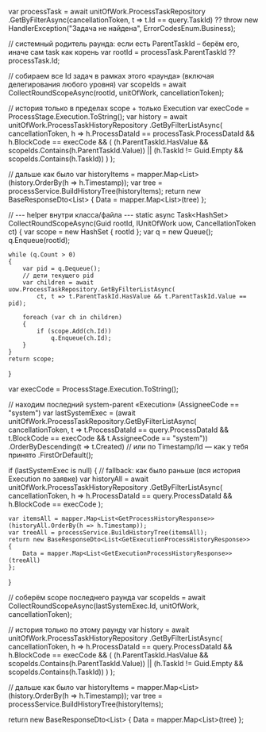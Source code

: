 var processTask = await unitOfWork.ProcessTaskRepository
    .GetByFilterAsync(cancellationToken, t => t.Id == query.TaskId)
    ?? throw new HandlerException("Задача не найдена", ErrorCodesEnum.Business);

// системный родитель раунда: если есть ParentTaskId – берём его, иначе сам task как корень
var rootId = processTask.ParentTaskId ?? processTask.Id;

// собираем все Id задач в рамках этого «раунда» (включая делегирования любого уровня)
var scopeIds = await CollectRoundScopeAsync(rootId, unitOfWork, cancellationToken);

// история только в пределах scope + только Execution
var execCode = ProcessStage.Execution.ToString();
var history = await unitOfWork.ProcessTaskHistoryRepository
    .GetByFilterListAsync(
        cancellationToken,
        h => h.ProcessDataId == processTask.ProcessDataId
             && h.BlockCode == execCode
             && (
                    (h.ParentTaskId.HasValue && scopeIds.Contains(h.ParentTaskId.Value))
                 || (h.TaskId != Guid.Empty && scopeIds.Contains(h.TaskId))
                )
    );

// дальше как было
var historyItems = mapper.Map<List<GetProcessHistoryResponse>>(history.OrderBy(h => h.Timestamp));
var tree = processService.BuildHistoryTree(historyItems);
return new BaseResponseDto<List<GetExecutionProcessHistoryResponse>>
{
    Data = mapper.Map<List<GetExecutionProcessHistoryResponse>>(tree)
};

// --- helper внутри класса/файла ---
static async Task<HashSet<Guid>> CollectRoundScopeAsync(Guid rootId, IUnitOfWork uow, CancellationToken ct)
{
    var scope = new HashSet<Guid> { rootId };
    var q = new Queue<Guid>();
    q.Enqueue(rootId);

    while (q.Count > 0)
    {
        var pid = q.Dequeue();
        // дети текущего pid
        var children = await uow.ProcessTaskRepository.GetByFilterListAsync(
            ct, t => t.ParentTaskId.HasValue && t.ParentTaskId.Value == pid);

        foreach (var ch in children)
        {
            if (scope.Add(ch.Id))
                q.Enqueue(ch.Id);
        }
    }
    return scope;
}





var execCode = ProcessStage.Execution.ToString();

// находим последний system-parent «Execution» (AssigneeCode == "system")
var lastSystemExec = (await unitOfWork.ProcessTaskRepository.GetByFilterListAsync(
        cancellationToken,
        t => t.ProcessDataId == query.ProcessDataId
             && t.BlockCode == execCode
             && t.AssigneeCode == "system"))
    .OrderByDescending(t => t.Created) // или по Timestamp/Id — как у тебя принято
    .FirstOrDefault();

if (lastSystemExec is null)
{
    // fallback: как было раньше (вся история Execution по заявке)
    var historyAll = await unitOfWork.ProcessTaskHistoryRepository
        .GetByFilterListAsync(
            cancellationToken,
            h => h.ProcessDataId == query.ProcessDataId && h.BlockCode == execCode
        );

    var itemsAll = mapper.Map<List<GetProcessHistoryResponse>>(historyAll.OrderBy(h => h.Timestamp));
    var treeAll = processService.BuildHistoryTree(itemsAll);
    return new BaseResponseDto<List<GetExecutionProcessHistoryResponse>>
    {
        Data = mapper.Map<List<GetExecutionProcessHistoryResponse>>(treeAll)
    };
}

// соберём scope последнего раунда
var scopeIds = await CollectRoundScopeAsync(lastSystemExec.Id, unitOfWork, cancellationToken);

// история только по этому раунду
var history = await unitOfWork.ProcessTaskHistoryRepository
    .GetByFilterListAsync(
        cancellationToken,
        h => h.ProcessDataId == query.ProcessDataId
             && h.BlockCode == execCode
             && (
                    (h.ParentTaskId.HasValue && scopeIds.Contains(h.ParentTaskId.Value))
                 || (h.TaskId != Guid.Empty && scopeIds.Contains(h.TaskId))
                )
    );

// дальше как было
var historyItems = mapper.Map<List<GetProcessHistoryResponse>>(history.OrderBy(h => h.Timestamp));
var tree = processService.BuildHistoryTree(historyItems);

return new BaseResponseDto<List<GetExecutionProcessHistoryResponse>>
{
    Data = mapper.Map<List<GetExecutionProcessHistoryResponse>>(tree)
};



